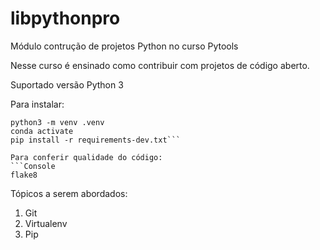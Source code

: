 # libpythonpro
Módulo contrução de projetos Python no curso Pytools

Nesse curso é ensinado como contribuir com projetos de código aberto.

Suportado versão Python 3

Para instalar:
```Console
python3 -m venv .venv
conda activate
pip install -r requirements-dev.txt```

Para conferir qualidade do código:
```Console
flake8
```

Tópicos a serem abordados:
 1. Git
 2. Virtualenv
 3. Pip
